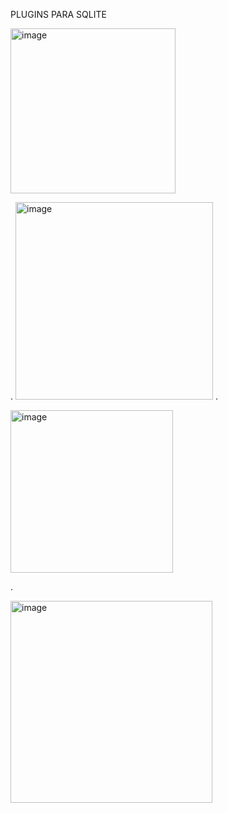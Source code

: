 PLUGINS PARA SQLITE

<img width="264" alt="image" src="https://github.com/user-attachments/assets/c692ef8e-6cb4-428c-9488-e57220893e18" />


.
<img width="316" alt="image" src="https://github.com/user-attachments/assets/446dd609-2ce0-4bc9-b6fd-ff99858647fa" />
.

<img width="260" alt="image" src="https://github.com/user-attachments/assets/c1d4586e-3ef7-4cab-af72-0dbe28143499" />

.

<img width="323" alt="image" src="https://github.com/user-attachments/assets/99718176-3e1e-405e-aef3-75c7fa8c5df8" />




